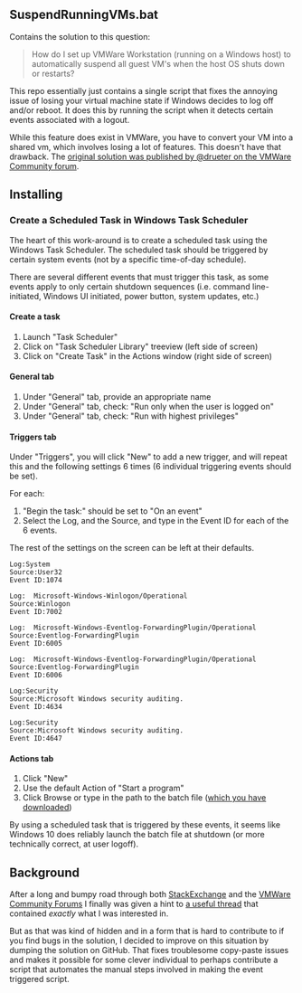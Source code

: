 SuspendRunningVMs.bat
--------------------------------------
Contains the solution to this question:
> How do I set up VMWare Workstation (running on a Windows host) to 
> automatically suspend all guest VM's when the host OS shuts down or restarts?

This repo essentially just contains a single script that fixes the annoying
issue of losing your virtual machine state if Windows decides to log off 
and/or reboot. It does this by running the script when it detects certain
events associated with a logout.

While this feature does exist in VMWare, you have to convert your VM into
a shared vm, which involves losing a lot of features. This doesn't have 
that drawback. The [original solution was published by @drueter on the 
VMWare Community forum][vmware].

## Installing

### Create a Scheduled Task in Windows Task Scheduler 
The heart of this work-around is to create a scheduled task using the Windows Task Scheduler.  The scheduled task should be triggered by certain system events (not by a specific time-of-day schedule).

There are several different events that must trigger this task, as some events apply to only certain shutdown sequences (i.e. command line-initiated, Windows UI initiated, power button, system updates, etc.)

#### Create a task
1. Launch "Task Scheduler"
1. Click on "Task Scheduler Library" treeview (left side of screen)
1. Click on "Create Task" in the Actions window (right side of screen)

#### General tab
1. Under "General" tab, provide an appropriate name
1. Under "General" tab, check:  "Run only when the user is logged on"
1. Under "General" tab, check:  "Run with highest privileges"

#### Triggers tab
Under "Triggers", you will click "New" to add a new trigger, and will repeat this and the following settings 6 times (6 individual triggering events should be set).  

For each:
1. "Begin the task:" should be set to "On an event"
1. Select the Log, and the Source, and type in the Event ID for each of the 6 events.  

The rest of the settings on the screen can be left at their defaults.

```
Log:System
Source:User32
Event ID:1074
```
 
```
Log:  Microsoft-Windows-Winlogon/Operational
Source:Winlogon
Event ID:7002
```
 
```
Log:  Microsoft-Windows-Eventlog-ForwardingPlugin/Operational
Source:Eventlog-ForwardingPlugin
Event ID:6005
```
 
```
Log:  Microsoft-Windows-Eventlog-ForwardingPlugin/Operational
Source:Eventlog-ForwardingPlugin
Event ID:6006
```

```
Log:Security
Source:Microsoft Windows security auditing.
Event ID:4634
```

```
Log:Security
Source:Microsoft Windows security auditing.
Event ID:4647
```

#### Actions tab
1. Click "New" 
2. Use the default Action of "Start a program"
3. Click Browse or type in the path to the batch file ([which you have downloaded][script])

By using a scheduled task that is triggered by these events, it seems like Windows 10 does reliably launch the batch file at shutdown (or more technically correct, at user logoff).


## Background
After a long and bumpy road through both [StackExchange][superuser] and the 
[VMWare Community Forums](https://communities.vmware.com/thread/618322) I 
finally was given a hint to [a useful thread][vmware] that contained
_exactly_ what I was interested in. 

But as that was kind of hidden and in a form that is hard to contribute to
if you find bugs in the solution, I decided to improve on this situation
by dumping the solution on GitHub. That fixes troublesome copy-paste
issues and makes it possible for some clever individual to perhaps contribute
a script that automates the manual steps involved in making the event
triggered script.

[vmware]: https://communities.vmware.com/thread/570079 "VMWare Community Post with original solution"
[superuser]: https://superuser.com/questions/1482205/auto-snapshot-or-suspend-on-host-power-off-or-log-off "My StackExchange question"
[script]: https://raw.githubusercontent.com/fatso83/vmware-auto-suspend/master/SuspendRunningVMs.bat
